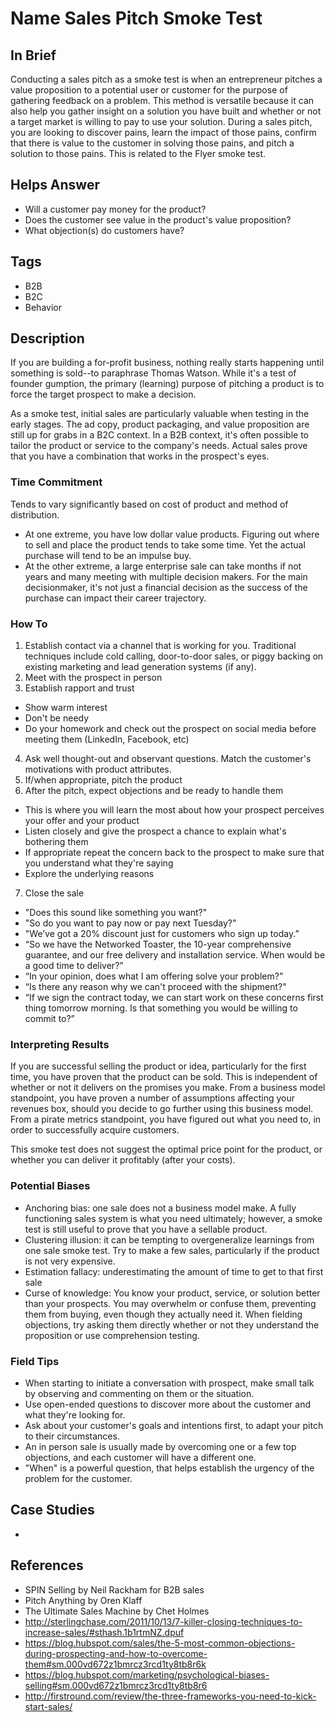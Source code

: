 # Name Sales Pitch Smoke Test

## In Brief

Conducting a sales pitch as a smoke test is when an entrepreneur pitches a value proposition to a potential user or customer for the purpose of gathering feedback on a problem. This method is versatile because it can also help you gather insight on a solution you have built and whether or not a target market is willing to pay to use your solution. During a sales pitch, you are looking to discover pains, learn the impact of those pains, confirm that there is value to the customer in solving those pains, and pitch a solution to those pains. This is related to the Flyer smoke test. 

## Helps Answer
 * Will a customer pay money for the product?
 * Does the customer see value in the product's value proposition?
 * What objection(s) do customers have?

## Tags
 * B2B
 * B2C
 * Behavior

## Description

If you are building a for-profit business, nothing really starts happening until something is sold--to paraphrase Thomas Watson. While it's a test of founder gumption, the primary (learning) purpose of pitching a product is to force the target prospect to make a decision. 

As a smoke test, initial sales are particularly valuable when testing in the early stages. The ad copy, product packaging, and value proposition are still up for grabs in a B2C context. In a B2B context, it's often possible to tailor the product or service to the company's needs. Actual sales prove that you have a combination that works in the prospect's eyes. 

### Time Commitment

Tends to vary significantly based on cost of product and method of distribution. 
* At one extreme, you have low dollar value products. Figuring out where to sell and place the product tends to take some time. Yet the actual purchase will tend to be an impulse buy. 
* At the other extreme, a large enterprise sale can take months if not years and many meeting with multiple decision makers. For the main decisionmaker, it's not just a financial decision as the success of the purchase can impact their career trajectory. 

### How To

1. Establish contact via a channel that is working for you. Traditional techniques include cold calling, door-to-door sales, or piggy backing on existing marketing and lead generation systems (if any).
2. Meet with the prospect in person
3. Establish rapport and trust
 * Show warm interest
 * Don't be needy
 * Do your homework and check out the prospect on social media before meeting them (LinkedIn, Facebook, etc)
4. Ask well thought-out and observant questions. Match the customer's motivations with product attributes. 
5. If/when appropriate, pitch the product 
6. After the pitch, expect objections and be ready to handle them
 * This is where you will learn the most about how your prospect perceives your offer and your product
 * Listen closely and give the prospect a chance to explain what's bothering them
 * If appropriate repeat the concern back to the prospect to make sure that you understand what they're saying
 * Explore the underlying reasons
7. Close the sale
 * "Does this sound like something you want?"
 * "So do you want to pay now or pay next Tuesday?"
 * "We’ve got a 20% discount just for customers who sign up today.”
 * “So we have the Networked Toaster, the 10-year comprehensive guarantee, and our free delivery and installation service. When would be a good time to deliver?”
 * “In your opinion, does what I am offering solve your problem?”
 * “Is there any reason why we can't proceed with the shipment?"
 * “If we sign the contract today, we can start work on these concerns first thing tomorrow morning. Is that something you would be willing to commit to?” 

### Interpreting Results

If you are successful selling the product or idea, particularly for the first time, you have proven that the product can be sold. This is independent of whether or not it delivers on the promises you make. From a business model standpoint, you have proven a number of assumptions affecting your revenues box, should you decide to go further using this business model. From a pirate metrics standpoint, you have figured out what you need to, in order to successfully acquire customers. 

This smoke test does not suggest the optimal price point for the product, or whether you can deliver it profitably (after your costs).

### Potential Biases

* Anchoring bias: one sale does not a business model make. A fully functioning sales system is what you need ultimately; however, a smoke test is still useful to prove that you have a sellable product.
* Clustering illusion: it can be tempting to overgeneralize learnings from one sale smoke test. Try to make a few sales, particularly if the product is not very expensive.
* Estimation fallacy: underestimating the amount of time to get to that first sale
* Curse of knowledge: You know your product, service, or solution better than your prospects. You may overwhelm or confuse them, preventing them from buying, even though they actually need it. When fielding objections, try asking them directly whether or not they understand the proposition or use comprehension testing.

### Field Tips
 * When starting to initiate a conversation with prospect, make small talk by observing and commenting on them or the situation.
 * Use open-ended questions to discover more about the customer and what they're looking for.
 * Ask about your customer's goals and intentions first, to adapt your pitch to their circumstances.
 * An in person sale is usually made by overcoming one or a few top objections, and each customer will have a different one.
 * "When" is a powerful question, that helps establish the urgency of the problem for the customer.

## Case Studies
 * 
 
## References
 * SPIN Selling by Neil Rackham for B2B sales
 * Pitch Anything by Oren Klaff
 * The Ultimate Sales Machine by Chet Holmes
 * http://sterlingchase.com/2011/10/13/7-killer-closing-techniques-to-increase-sales/#sthash.1b1rtmNZ.dpuf
 * https://blog.hubspot.com/sales/the-5-most-common-objections-during-prospecting-and-how-to-overcome-them#sm.000vd672z1bmrcz3rcd1ty8tb8r6k
 * https://blog.hubspot.com/marketing/psychological-biases-selling#sm.000vd672z1bmrcz3rcd1ty8tb8r6
 * http://firstround.com/review/the-three-frameworks-you-need-to-kick-start-sales/
 